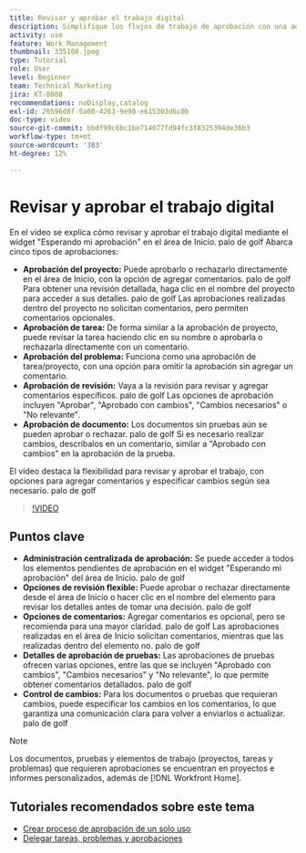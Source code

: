 ```yaml
---
title: Revisar y aprobar el trabajo digital
description: Simplifique los flujos de trabajo de aprobación con una administración centralizada en el widget "Esperando mi aprobación", opciones de revisión flexibles, opciones detalladas de aprobación de pruebas y comentarios claros para una comunicación y actualizaciones eficientes.
activity: use
feature: Work Management
thumbnail: 335108.jpeg
type: Tutorial
role: User
level: Beginner
team: Technical Marketing
jira: KT-8808
recommendations: noDisplay,catalog
exl-id: 20596d8f-5a00-4263-9e90-e615303d6c0b
doc-type: video
source-git-commit: bbdf99c6bc1be714077fd94fc3f8325394de36b3
workflow-type: tm+mt
source-wordcount: '383'
ht-degree: 12%

---
```


# Revisar y aprobar el trabajo digital

En el vídeo se explica cómo revisar y aprobar el trabajo digital mediante el widget &quot;Esperando mi aprobación&quot; en el área de Inicio. palo de golf Abarca cinco tipos de aprobaciones:

* **Aprobación del proyecto:** Puede aprobarlo o rechazarlo directamente en el área de Inicio, con la opción de agregar comentarios. palo de golf Para obtener una revisión detallada, haga clic en el nombre del proyecto para acceder a sus detalles. palo de golf Las aprobaciones realizadas dentro del proyecto no solicitan comentarios, pero permiten comentarios opcionales.
* **Aprobación de tarea:** De forma similar a la aprobación de proyecto, puede revisar la tarea haciendo clic en su nombre o aprobarla o rechazarla directamente con un comentario.
* **Aprobación del problema:** Funciona como una aprobación de tarea/proyecto, con una opción para omitir la aprobación sin agregar un comentario.
* **Aprobación de revisión:** Vaya a la revisión para revisar y agregar comentarios específicos. palo de golf Las opciones de aprobación incluyen &quot;Aprobar&quot;, &quot;Aprobado con cambios&quot;, &quot;Cambios necesarios&quot; o &quot;No relevante&quot;.
* **Aprobación de documento:** Los documentos sin pruebas aún se pueden aprobar o rechazar. palo de golf Si es necesario realizar cambios, descríbalos en un comentario, similar a &quot;Aprobado con cambios&quot; en la aprobación de la prueba.

El vídeo destaca la flexibilidad para revisar y aprobar el trabajo, con opciones para agregar comentarios y especificar cambios según sea necesario. palo de golf

>[!VIDEO](https://video.tv.adobe.com/v/335108/?quality=12&learn=on&enablevpops=1)

## Puntos clave

* **Administración centralizada de aprobación:** Se puede acceder a todos los elementos pendientes de aprobación en el widget &quot;Esperando mi aprobación&quot; del área de Inicio. palo de golf
* **Opciones de revisión flexible:** Puede aprobar o rechazar directamente desde el área de Inicio o hacer clic en el nombre del elemento para revisar los detalles antes de tomar una decisión. palo de golf
* **Opciones de comentarios:** Agregar comentarios es opcional, pero se recomienda para una mayor claridad. palo de golf Las aprobaciones realizadas en el área de Inicio solicitan comentarios, mientras que las realizadas dentro del elemento no. palo de golf
* **Detalles de aprobación de pruebas:** Las aprobaciones de pruebas ofrecen varias opciones, entre las que se incluyen &quot;Aprobado con cambios&quot;, &quot;Cambios necesarios&quot; y &quot;No relevante&quot;, lo que permite obtener comentarios detallados. palo de golf
* **Control de cambios:** Para los documentos o pruebas que requieran cambios, puede especificar los cambios en los comentarios, lo que garantiza una comunicación clara para volver a enviarlos o actualizar. palo de golf


>[!NOTE]
>
>Los documentos, pruebas y elementos de trabajo (proyectos, tareas y problemas) que requieren aprobaciones se encuentran en proyectos e informes personalizados, además de [!DNL Workfront Home].

## Tutoriales recomendados sobre este tema

* [Crear proceso de aprobación de un solo uso](/help/manage-work/approval-processes-and-milestone-paths/create-a-single-use-approval-process.md)
* [Delegar tareas, problemas y aprobaciones](/help/manage-work/approval-processes-and-milestone-paths/delegate-approvals.md)


<!--
learn more URLS
Approving work
Home area for Reviewers
Guides
Home overview for Reviewers
Issue page overview
-->
